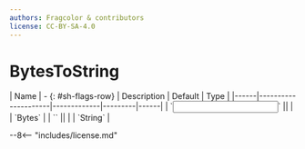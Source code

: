```yaml
---
authors: Fragcolor & contributors
license: CC-BY-SA-4.0
---
```



# BytesToString

<div class="sh-parameters" markdown="1">
| Name | - {: #sh-flags-row} | Description | Default | Type |
|------|---------------------|-------------|---------|------|
| `<input>` || | | `Bytes` |
| `<output>` || | | `String` |

</div>



--8<-- "includes/license.md"
